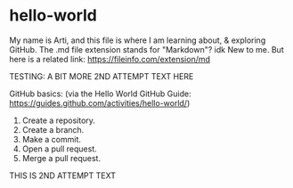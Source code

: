 # hello-world
My name is Arti, and this file is where I am learning about, &amp; exploring GitHub.
The .md file extension stands for "Markdown"? idk New to me. But here is a related link: https://fileinfo.com/extension/md

TESTING: A BIT MORE 2ND ATTEMPT TEXT HERE

GitHub basics:
(via the Hello World GitHub Guide:
https://guides.github.com/activities/hello-world/)

1. Create a repository.
2. Create a branch.
3. Make a commit.
4. Open a pull request.
5. Merge a pull request.

THIS IS 2ND ATTEMPT TEXT
